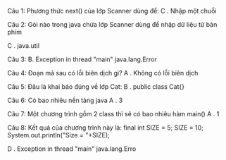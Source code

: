 Câu 1: Phương thức next() của lớp Scanner dùng để:
C . Nhập một chuỗi




Câu 2: Gói nào trong java chứa lớp Scanner dùng để nhập dữ liệu từ bàn phím

C . java.util

Câu 3: 
B. Exception in thread "main" java.lang.Error

Câu 4: Đoạn mã sau có lỗi biên dịch gì?
A . Không có lỗi biên dịch



Câu 5: Đâu là khai báo đúng về lớp Cat:
B . public class Cat{}


Câu 6: Có bao nhiêu nền tảng java
A . 3

Câu 7: Một chương trình gồm 2 class thì sẽ có bao nhiêu hàm main()
A . 1

Câu 8: Kết quả của chương trình này là:
final int SIZE = 5;
SIZE = 10;
System.out.println("Size = "+SIZE);

D . Exception in thread "main" java.lang.Erro
